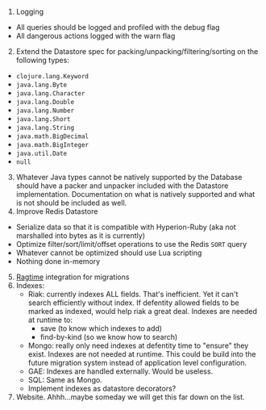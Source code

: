 1. Logging
  * All queries should be logged and profiled with the debug flag
  * All dangerous actions logged with the warn flag
2. Extend the Datastore spec for packing/unpacking/filtering/sorting on the following types:
  * `clojure.lang.Keyword`
  * `java.lang.Byte`
  * `java.lang.Character`
  * `java.lang.Double`
  * `java.lang.Number`
  * `java.lang.Short`
  * `java.lang.String`
  * `java.math.BigDecimal`
  * `java.math.BigInteger`
  * `java.util.Date`
  * `null`
3. Whatever Java types cannot be natively supported by the Database should have a packer and unpacker included with the Datastore implementation. Documentation on what is natively supported and what is not should be included as well.
4. Improve Redis Datastore
  * Serialize data so that it is compatible with Hyperion-Ruby (aka not marshalled into bytes as it is currently)
  * Optimize filter/sort/limit/offset operations to use the Redis `SORT` query
  * Whatever cannot be optimized should use Lua scripting
  * Nothing done in-memory
5. [Ragtime](https://github.com/weavejester/ragtime) integration for migrations
6. Indexes:
    * Riak: currently indexes ALL fields.  That's inefficient. Yet it can't search efficiently without index.  If defentity allowed fields to be marked as indexed, would help riak a great deal. Indexes are needed at runtime to:
        - save (to know which indexes to add)
        - find-by-kind (so we know how to search)
    * Mongo: really only need indexes at defentity time to "ensure" they exist.  Indexes are not needed at runtime. This could be build into the future migration system instead of application level configuration.
    * GAE: Indexes are handled externally. Would be useless.
    * SQL: Same as Mongo.
    * Implement indexes as datastore decorators?
7. Website. Ahhh...maybe someday we will get this far down on the list.
